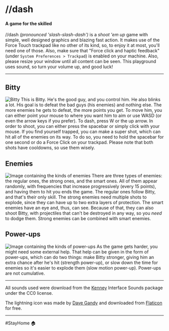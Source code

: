 # //dash
#### A game for the skilled

//dash _(pronounced 'slash-slash-dash')_ is a _shoot 'em up_ game with simple, well designed graphics and blazing fast action. It makes use of the Force Touch trackpad like no other of its kind, so, to enjoy it at most, you'll need one of those. Also, make sure that "Force click and haptic feedback" (under `System Preferences > Trackpad`) is enabled on your machine. Also, please resize your window until all content can be seen. This playground uses sound, so turn your volume up, and good luck!

***

## Bitty
![Bitty](Assets/markup-bitty.png)
This is Bitty. He's the good guy, and you control him. He also blinks a lot. His goal is to defeat the bad guys (his enemies) and nothing else. The more enemies he gets to defeat, the more points you get. To move him, you can either point your mouse to where you want him to aim or use WASD (or even the arrow keys if you prefer). To dash, press W or the up arrow. In order to shoot, you can either press the spacebar or simply click with your mouse. If you find yourself trapped, you can make a super shot, which can hit all of the enemies on its way. To do so, you need to hold the spacebar for one second or do a Force Click on your trackpad. Please note that both shots have cooldowns, so use them wisely.

## Enemies
![Image containing the kinds of enemies](Assets/markup-enemies.png)
There are three types of enemies: the regular ones, the strong ones, and the smart ones. All of them appear randomly, with frequencies that increase progressively (every 15 points), and having them to hit you ends the game. The regular ones follow Bitty, and that's their only skill. The strong enemies need multiple shots to explode, since they can have up to two extra layers of protection. The smart enemies have an eye and, thus, can see. Because of that, they can also shoot Bitty, with projectiles that can't be destroyed in any way, so you _need_ to dodge them. Strong enemies can be combined with smart enemies.

## Power-ups
![Image containing the kinds of power-ups](Assets/markup-power-ups.png)
As the game gets harder, you might need some external help. That help can be given in the form of power-ups, which can do two things: make Bitty stronger, giving him an extra chance after he's hit (strength power-up), or slow down the time for enemies so it's easier to explode them (slow motion power-up). Power-ups are not cumulative.

***

All sounds used were download from the [Kenney](https://www.kenney.nl) Interface Sounds package under the CC0 license.

The lightning icon was made by [Dave Gandy](https://www.flaticon.com/authors/dave-gandy) and downloaded from [Flaticon](https://www.flaticon.com/) for free.

***

#StayHome 🏠
